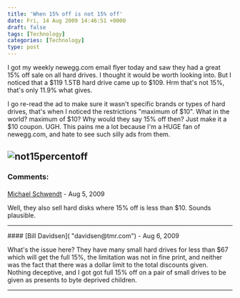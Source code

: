 ```yaml
---
title: 'When 15% off is not 15% off'
date: Fri, 14 Aug 2009 14:46:51 +0000
draft: false
tags: [Technology]
categories: [Technology]
type: post
---
```


I got my weekly newegg.com email flyer today and saw they had a great 15% off sale on all hard drives. I thought it would be worth looking into. But I noticed that a $119 1.5TB hard drive came up to $109. Hrm that's not 15%, that's only 11.9% what gives.

I go re-read the ad to make sure it wasn't specific brands or types of hard drives, that's when I noticed the restrictions "maximum of $10". What in the world? maximum of $10? Why would they say 15% off then? Just make it a $10 coupon. UGH. This pains me a lot because I'm a HUGE fan of newegg.com, and hate to see such silly ads from them.

![not15percentoff](http://zeusville.files.wordpress.com/2009/08/not15percentoff.png "not15percentoff")
---
### Comments:
#### 
[Michael Schwendt]( "mschwendt@fedoraproject.org") - <time datetime="2009-08-14 15:42:27">Aug 5, 2009</time>

Well, they also sell hard disks where 15% off is less than $10. Sounds plausible.
<hr />
#### 
[Bill Davidsen]( "davidsen@tmr.com") - <time datetime="2009-08-29 18:37:02">Aug 6, 2009</time>

What's the issue here? They have many small hard drives for less than $67 which will get the full 15%, the limitation was not in fine print, and neither was the fact that there was a dollar limit to the total discounts given. Nothing deceptive, and I got got full 15% off on a pair of small drives to be given as presents to byte deprived children.
<hr />
